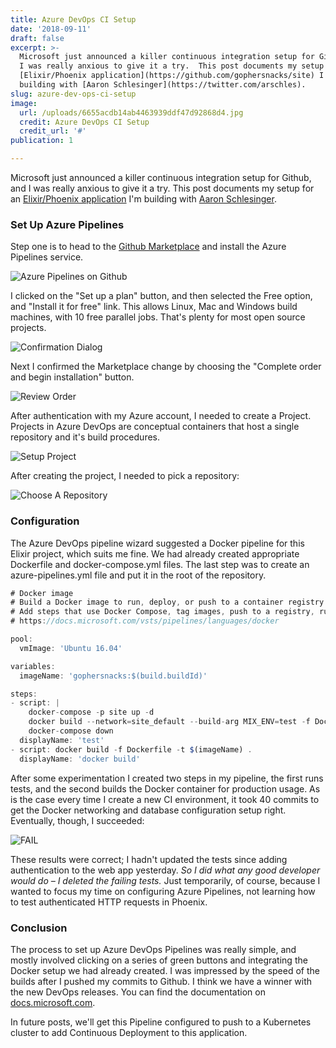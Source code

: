 ```yaml
---
title: Azure DevOps CI Setup
date: '2018-09-11'
draft: false
excerpt: >-
  Microsoft just announced a killer continuous integration setup for Github, and
  I was really anxious to give it a try.  This post documents my setup for an
  [Elixir/Phoenix application](https://github.com/gophersnacks/site) I'm
  building with [Aaron Schlesinger](https://twitter.com/arschles).
slug: azure-dev-ops-ci-setup
image:
  url: /uploads/6655acdb14ab4463939ddf47d92868d4.jpg
  credit: Azure DevOps CI Setup
  credit_url: '#'
publication: 1

---
```


Microsoft just announced a killer continuous integration setup for Github, and I was really anxious to give it a try.  This post documents my setup for an [Elixir/Phoenix application](https://github.com/gophersnacks/site) I'm building with [Aaron Schlesinger](https://twitter.com/arschles).

### Set Up Azure Pipelines

Step one is to head to the [Github Marketplace](https://github.com/marketplace/azure-pipelines) and install the Azure Pipelines service.

![Azure Pipelines on Github](https://content.brian.dev/uploads/3d79ad4e82704fa381a8f32af094b91f.png)

I clicked on the "Set up a plan" button, and then selected the Free option, and "Install it for free" link.  This allows Linux, Mac and Windows build machines, with 10 free parallel jobs.  That's plenty for most open source projects.

![Confirmation Dialog](https://content.brian.dev/uploads/84e39a4b6bc54504b6c7a9661d211c4d.png)

Next I confirmed the Marketplace change by choosing the "Complete order and begin installation" button.

![Review Order](https://content.brian.dev/uploads/3261b755243c466ba2072d618f7e0aa7.png)

After authentication with my Azure account, I needed to create a Project.  Projects in Azure DevOps are conceptual containers that host a single repository and it's build procedures.

![Setup Project](https://content.brian.dev/uploads/e2c4441bab0540e9bcbefc2b52b15c3e.png)

After creating the project, I needed to pick a repository:

![Choose A Repository](https://content.brian.dev/uploads/d2cb837e0c7d4eac98c6eb2f0fd9d3a0.png)

### Configuration

The Azure DevOps pipeline wizard suggested a Docker pipeline for this Elixir project, which suits me fine.  We had already created appropriate Dockerfile and docker-compose.yml files.  The last step was to create an azure-pipelines.yml file and put it in the root of the repository.

```javascript
# Docker image
# Build a Docker image to run, deploy, or push to a container registry.
# Add steps that use Docker Compose, tag images, push to a registry, run an image, and more:
# https://docs.microsoft.com/vsts/pipelines/languages/docker

pool:
  vmImage: 'Ubuntu 16.04'

variables:
  imageName: 'gophersnacks:$(build.buildId)'

steps:
- script: |
    docker-compose -p site up -d
    docker build --network=site_default --build-arg MIX_ENV=test -f Dockerfile.test .
    docker-compose down
  displayName: 'test'
- script: docker build -f Dockerfile -t $(imageName) .
  displayName: 'docker build'
 ```

 After some experimentation I created two steps in my pipeline, the first runs tests, and the second builds the Docker container for production usage.  As is the case every time I create a new CI environment, it took 40 commits to get the Docker networking and database configuration setup right.  Eventually, though, I succeeded:
 
 ![FAIL](https://content.brian.dev/uploads/512fbfeeead148ada3b15c495993b143.png)

 These results were correct; I hadn't updated the tests since adding authentication to the web app yesterday.  *So I did what any good developer would do – I deleted the failing tests.*  Just temporarily, of course, because I wanted to focus my time on configuring Azure Pipelines, not learning how to test authenticated HTTP requests in Phoenix.

### Conclusion

The process to set up Azure DevOps Pipelines was really simple, and mostly involved clicking on a series of green buttons and integrating the Docker setup we had already created.  I was impressed by the speed of the builds after I pushed my commits to Github.  I think we have a winner with the new DevOps releases.  You can find the documentation on [docs.microsoft.com](https://cda.ms/F8).

In future posts, we'll get this Pipeline configured to push to a Kubernetes cluster to add Continuous Deployment to this application.

